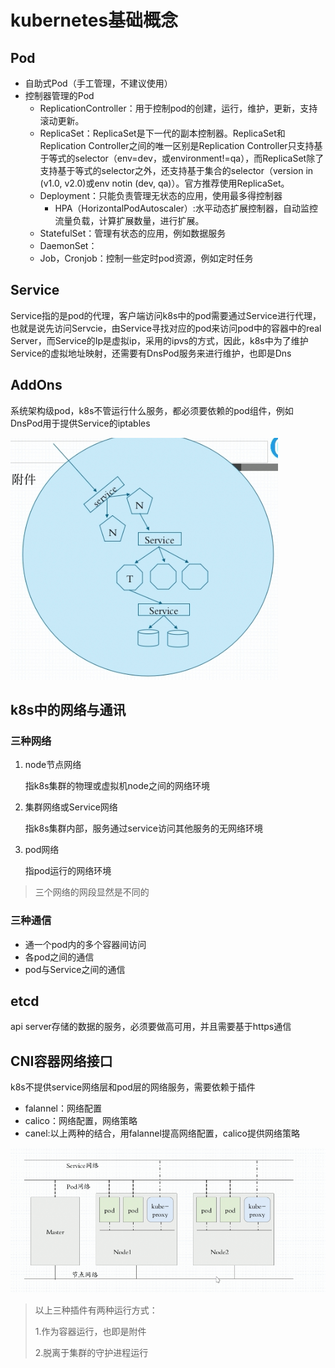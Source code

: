 # kubernetes基础概念



## Pod

- 自助式Pod（手工管理，不建议使用）
- 控制器管理的Pod
  - ReplicationController：用于控制pod的创建，运行，维护，更新，支持滚动更新。
  - ReplicaSet：ReplicaSet是下一代的副本控制器。ReplicaSet和Replication Controller之间的唯一区别是Replication Controller只支持基于等式的selector（env=dev，或environment!=qa），而ReplicaSet除了支持基于等式的selector之外，还支持基于集合的selector（version in (v1.0, v2.0)或env notin (dev, qa)）。官方推荐使用ReplicaSet。
  - Deployment：只能负责管理无状态的应用，使用最多得控制器
    - HPA（HorizontalPodAutoscaler）:水平动态扩展控制器，自动监控流量负载，计算扩展数量，进行扩展。
  - StatefulSet：管理有状态的应用，例如数据服务
  - DaemonSet：
  - Job，Cronjob：控制一些定时pod资源，例如定时任务

## Service

Service指的是pod的代理，客户端访问k8s中的pod需要通过Service进行代理，也就是说先访问Servcie，由Service寻找对应的pod来访问pod中的容器中的real Server，而Service的Ip是虚拟ip，采用的ipvs的方式，因此，k8s中为了维护Service的虚拟地址映射，还需要有DnsPod服务来进行维护，也即是Dns

## AddOns

系统架构级pod，k8s不管运行什么服务，都必须要依赖的pod组件，例如DnsPod用于提供Service的iptables

![](images/nmt在k8s中的实现.PNG)

## k8s中的网络与通讯

### 三种网络

1. node节点网络

   指k8s集群的物理或虚拟机node之间的网络环境

2. 集群网络或Service网络

   指k8s集群内部，服务通过service访问其他服务的无网络环境

3. pod网络

   指pod运行的网络环境

> 三个网络的网段显然是不同的

### 三种通信

- 通一个pod内的多个容器间访问
- 各pod之间的通信
- pod与Service之间的通信

## etcd

api server存储的数据的服务，必须要做高可用，并且需要基于https通信

## CNI容器网络接口

k8s不提供service网络层和pod层的网络服务，需要依赖于插件

- falannel：网络配置
- calico：网络配置，网络策略
- canel:以上两种的结合，用falannel提高网络配置，calico提供网络策略

![](images/网络架构.PNG)

> 以上三种插件有两种运行方式：
>
> 1.作为容器运行，也即是附件
>
> 2.脱离于集群的守护进程运行